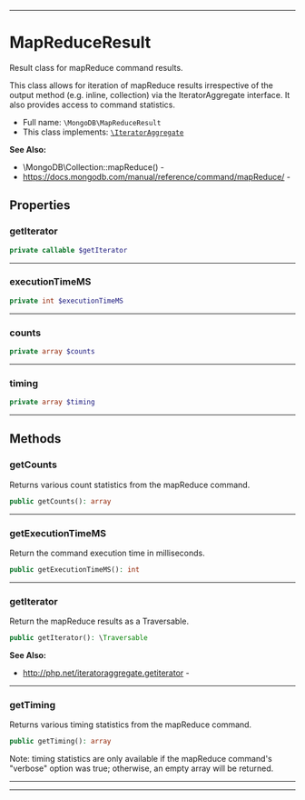 ***

# MapReduceResult

Result class for mapReduce command results.

This class allows for iteration of mapReduce results irrespective of the
output method (e.g. inline, collection) via the IteratorAggregate interface.
It also provides access to command statistics.

* Full name: `\MongoDB\MapReduceResult`
* This class implements:
  [`\IteratorAggregate`](../IteratorAggregate.md)

**See Also:**

* \MongoDB\Collection::mapReduce() -
* https://docs.mongodb.com/manual/reference/command/mapReduce/ -

## Properties

### getIterator

```php
private callable $getIterator
```

***

### executionTimeMS

```php
private int $executionTimeMS
```

***

### counts

```php
private array $counts
```

***

### timing

```php
private array $timing
```

***

## Methods

### getCounts

Returns various count statistics from the mapReduce command.

```php
public getCounts(): array
```

***

### getExecutionTimeMS

Return the command execution time in milliseconds.

```php
public getExecutionTimeMS(): int
```

***

### getIterator

Return the mapReduce results as a Traversable.

```php
public getIterator(): \Traversable
```

**See Also:**

* http://php.net/iteratoraggregate.getiterator -

***

### getTiming

Returns various timing statistics from the mapReduce command.

```php
public getTiming(): array
```

Note: timing statistics are only available if the mapReduce command's
"verbose" option was true; otherwise, an empty array will be returned.









***


***

